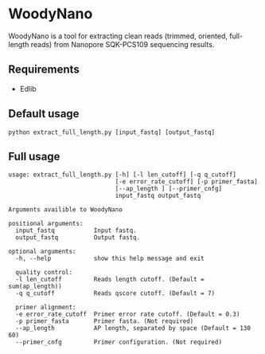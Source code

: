 # WoodyNano

WoodyNano is a tool for extracting clean reads (trimmed, oriented, full-length reads) from Nanopore SQK-PCS109 sequencing results.

## Requirements

* Edlib 

## Default usage

```
python extract_full_length.py [input_fastq] [output_fastq]
```

## Full usage

```
usage: extract_full_length.py [-h] [-l len_cutoff] [-q q_cutoff]
                              [-e error_rate_cutoff] [-p primer_fasta]
                              [--ap_length ] [--primer_cnfg]
                              input_fastq output_fastq

Arguments availible to WoodyNano

positional arguments:
  input_fastq           Input fastq.
  output_fastq          Output fastq.

optional arguments:
  -h, --help            show this help message and exit
  
  quality control:
  -l len_cutoff         Reads length cutoff. (Default = sum(ap_length))
  -q q_cutoff           Reads qscore cutoff. (Default = 7)
  
  primer alignment:
  -e error_rate_cutoff  Primer error rate cutoff. (Default = 0.3)
  -p primer_fasta       Primer fasta. (Not required)
  --ap_length           AP length, separated by space (Default = 130 60)
  --primer_cnfg         Primer configuration. (Not required)
```

